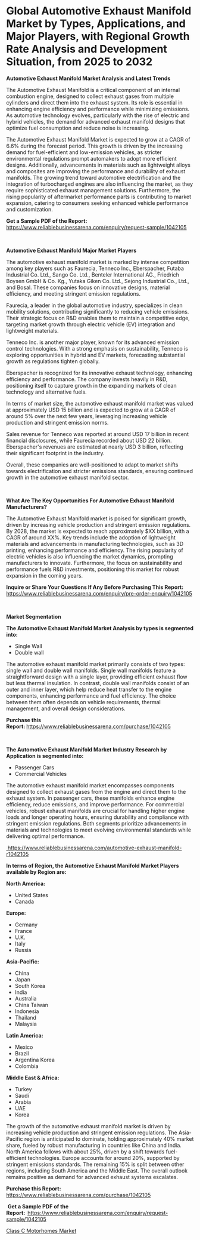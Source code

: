 <p><h1>Global Automotive Exhaust Manifold Market by Types, Applications, and Major Players, with Regional Growth Rate Analysis and Development Situation, from 2025 to 2032</h1></p><p><strong>Automotive Exhaust Manifold Market Analysis and Latest Trends</strong></p>
<p><p>The Automotive Exhaust Manifold is a critical component of an internal combustion engine, designed to collect exhaust gases from multiple cylinders and direct them into the exhaust system. Its role is essential in enhancing engine efficiency and performance while minimizing emissions. As automotive technology evolves, particularly with the rise of electric and hybrid vehicles, the demand for advanced exhaust manifold designs that optimize fuel consumption and reduce noise is increasing.</p><p>The Automotive Exhaust Manifold Market is expected to grow at a CAGR of 6.6% during the forecast period. This growth is driven by the increasing demand for fuel-efficient and low-emission vehicles, as stricter environmental regulations prompt automakers to adopt more efficient designs. Additionally, advancements in materials such as lightweight alloys and composites are improving the performance and durability of exhaust manifolds. The growing trend toward automotive electrification and the integration of turbocharged engines are also influencing the market, as they require sophisticated exhaust management solutions. Furthermore, the rising popularity of aftermarket performance parts is contributing to market expansion, catering to consumers seeking enhanced vehicle performance and customization.</p></p>
<p><strong>Get a Sample PDF of the Report:&nbsp;</strong> <a href="https://www.reliablebusinessarena.com/enquiry/request-sample/1042105?utm_campaign=3498&utm_medium=2&utm_source=Github&utm_content=ia&utm_term=30032025&utm_id=automotive-exhaust-manifold">https://www.reliablebusinessarena.com/enquiry/request-sample/1042105</a></p>
<p>&nbsp;</p>
<p><strong>Automotive Exhaust Manifold Major Market Players</strong></p>
<p><p>The automotive exhaust manifold market is marked by intense competition among key players such as Faurecia, Tenneco Inc., Eberspacher, Futaba Industrial Co. Ltd., Sango Co. Ltd., Benteler International AG., Friedrich Boysen GmbH & Co. Kg., Yutaka Giken Co. Ltd., Sejong Industrial Co., Ltd., and Bosal. These companies focus on innovative designs, material efficiency, and meeting stringent emission regulations.</p><p>Faurecia, a leader in the global automotive industry, specializes in clean mobility solutions, contributing significantly to reducing vehicle emissions. Their strategic focus on R&D enables them to maintain a competitive edge, targeting market growth through electric vehicle (EV) integration and lightweight materials.</p><p>Tenneco Inc. is another major player, known for its advanced emission control technologies. With a strong emphasis on sustainability, Tenneco is exploring opportunities in hybrid and EV markets, forecasting substantial growth as regulations tighten globally. </p><p>Eberspacher is recognized for its innovative exhaust technology, enhancing efficiency and performance. The company invests heavily in R&D, positioning itself to capture growth in the expanding markets of clean technology and alternative fuels.</p><p>In terms of market size, the automotive exhaust manifold market was valued at approximately USD 15 billion and is expected to grow at a CAGR of around 5% over the next few years, leveraging increasing vehicle production and stringent emission norms.</p><p>Sales revenue for Tenneco was reported at around USD 17 billion in recent financial disclosures, while Faurecia recorded about USD 22 billion. Eberspacher's revenues are estimated at nearly USD 3 billion, reflecting their significant footprint in the industry.</p><p>Overall, these companies are well-positioned to adapt to market shifts towards electrification and stricter emissions standards, ensuring continued growth in the automotive exhaust manifold sector.</p></p>
<p>&nbsp;</p>
<p><strong>What Are The Key Opportunities For Automotive Exhaust Manifold Manufacturers?</strong></p>
<p><p>The Automotive Exhaust Manifold market is poised for significant growth, driven by increasing vehicle production and stringent emission regulations. By 2028, the market is expected to reach approximately $XX billion, with a CAGR of around XX%. Key trends include the adoption of lightweight materials and advancements in manufacturing technologies, such as 3D printing, enhancing performance and efficiency. The rising popularity of electric vehicles is also influencing the market dynamics, prompting manufacturers to innovate. Furthermore, the focus on sustainability and performance fuels R&D investments, positioning this market for robust expansion in the coming years.</p></p>
<p><strong>Inquire or Share Your Questions If Any Before Purchasing This Report:</strong> <a href="https://www.reliablebusinessarena.com/enquiry/pre-order-enquiry/1042105?utm_campaign=3498&utm_medium=2&utm_source=Github&utm_content=ia&utm_term=30032025&utm_id=automotive-exhaust-manifold">https://www.reliablebusinessarena.com/enquiry/pre-order-enquiry/1042105</a></p>
<p>&nbsp;</p>
<p><strong>Market Segmentation</strong></p>
<p><strong>The Automotive Exhaust Manifold Market Analysis by types is segmented into:</strong></p>
<p><ul><li>Single Wall</li><li>Double wall</li></ul></p>
<p><p>The automotive exhaust manifold market primarily consists of two types: single wall and double wall manifolds. Single wall manifolds feature a straightforward design with a single layer, providing efficient exhaust flow but less thermal insulation. In contrast, double wall manifolds consist of an outer and inner layer, which help reduce heat transfer to the engine components, enhancing performance and fuel efficiency. The choice between them often depends on vehicle requirements, thermal management, and overall design considerations.</p></p>
<p><strong>Purchase this Report:&nbsp;</strong><a href="https://www.reliablebusinessarena.com/purchase/1042105?utm_campaign=3498&utm_medium=2&utm_source=Github&utm_content=ia&utm_term=30032025&utm_id=automotive-exhaust-manifold">https://www.reliablebusinessarena.com/purchase/1042105</a></p>
<p>&nbsp;</p>
<p><strong>The Automotive Exhaust Manifold Market Industry Research by Application is segmented into:</strong></p>
<p><ul><li>Passenger Cars</li><li>Commercial Vehicles</li></ul></p>
<p><p>The automotive exhaust manifold market encompasses components designed to collect exhaust gases from the engine and direct them to the exhaust system. In passenger cars, these manifolds enhance engine efficiency, reduce emissions, and improve performance. For commercial vehicles, robust exhaust manifolds are crucial for handling higher engine loads and longer operating hours, ensuring durability and compliance with stringent emission regulations. Both segments prioritize advancements in materials and technologies to meet evolving environmental standards while delivering optimal performance.</p></p>
<p><a href="https://www.reliablebusinessarena.com/automotive-exhaust-manifold-r1042105?utm_campaign=3498&utm_medium=2&utm_source=Github&utm_content=ia&utm_term=30032025&utm_id=automotive-exhaust-manifold">&nbsp;https://www.reliablebusinessarena.com/automotive-exhaust-manifold-r1042105</a></p>
<p><strong>In terms of Region, the Automotive Exhaust Manifold Market Players available by Region are:</strong></p>
<p>
    <p> <strong> North America: </strong>
        <ul>
            <li>United States</li>
            <li>Canada</li>
        </ul>
        </p> 
    <p> <strong> Europe: </strong>
        <ul>
            <li>Germany</li>
            <li>France</li>
            <li>U.K.</li>
            <li>Italy</li>
            <li>Russia</li>
        </ul>
        </p> 
    <p> <strong> Asia-Pacific: </strong>
        <ul>
            <li>China</li>
            <li>Japan</li>
            <li>South Korea</li>
            <li>India</li>
            <li>Australia</li>
            <li>China Taiwan</li>
            <li>Indonesia</li>
            <li>Thailand</li>
            <li>Malaysia</li>
        </ul>
        </p> 
    <p> <strong> Latin America: </strong>
        <ul>
            <li>Mexico</li>
            <li>Brazil</li>
            <li>Argentina Korea</li>
            <li>Colombia</li>
        </ul>
        </p> 
    <p> <strong> Middle East & Africa: </strong>
        <ul>
            <li>Turkey</li>
            <li>Saudi</li>
            <li>Arabia</li>
            <li>UAE</li>
            <li>Korea</li>
        </ul>
    </p>
    </p>
<p><p>The growth of the automotive exhaust manifold market is driven by increasing vehicle production and stringent emission regulations. The Asia-Pacific region is anticipated to dominate, holding approximately 40% market share, fueled by robust manufacturing in countries like China and India. North America follows with about 25%, driven by a shift towards fuel-efficient technologies. Europe accounts for around 20%, supported by stringent emissions standards. The remaining 15% is split between other regions, including South America and the Middle East. The overall outlook remains positive as demand for advanced exhaust systems escalates.</p></p>
<p><strong>Purchase this Report: </strong><a href="https://www.reliablebusinessarena.com/purchase/1042105?utm_campaign=3498&utm_medium=2&utm_source=Github&utm_content=ia&utm_term=30032025&utm_id=automotive-exhaust-manifold">https://www.reliablebusinessarena.com/purchase/1042105</a></p>
<p>&nbsp;<strong>Get a Sample PDF of the Report:&nbsp;&nbsp;</strong><a href="https://www.reliablebusinessarena.com/enquiry/request-sample/1042105?utm_campaign=3498&utm_medium=2&utm_source=Github&utm_content=ia&utm_term=30032025&utm_id=automotive-exhaust-manifold">https://www.reliablebusinessarena.com/enquiry/request-sample/1042105</a></p>
<p><strong></strong></p>
<p><p><a href="https://github.com/anesimazikpd/Market-Research-Report-List-1/blob/main/class-c-motorhomes-market.md?utm_campaign=3498&utm_medium=2&utm_source=Github&utm_content=ia&utm_term=30032025&utm_id=automotive-exhaust-manifold">Class C Motorhomes Market</a></p></p>